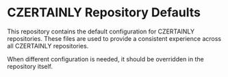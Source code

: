 # CZERTAINLY Repository Defaults

This repository contains the default configuration for CZERTAINLY repositories. These files are used to provide a consistent experience across all CZERTAINLY repositories.

When different configuration is needed, it should be overridden in the repository itself.
